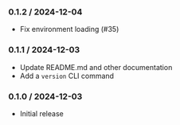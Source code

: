 ### 0.1.2 / 2024-12-04
* Fix environment loading (#35)

### 0.1.1 / 2024-12-03
* Update README.md and other documentation
* Add a `version` CLI command

### 0.1.0 / 2024-12-03
* Initial release
